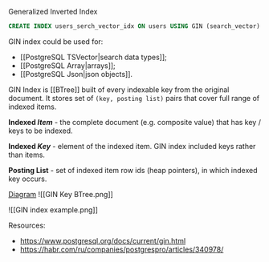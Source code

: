 Generalized Inverted Index

```sql
CREATE INDEX users_serch_vector_idx ON users USING GIN (search_vector)
```

GIN index could be used for:
- [[PostgreSQL TSVector|search data types]];
- [[PostgreSQL Array|arrays]];
- [[PostgreSQL Json|json objects]].

GIN Index is [[BTree]] built of every indexable key from the original document. It stores set of `(key, posting list)` pairs that cover full range of indexed items.

**Indexed *Item*** - the complete document (e.g. composite value) that has key / keys to be indexed.

**Indexed *Key*** - element of the indexed item. GIN index included keys rather than items.

**Posting List** - set of indexed item row ids (heap pointers), in which indexed key occurs.

[Diagram](https://lucid.app/lucidchart/ea3581ae-f914-401b-8703-80c85b9dc602/edit?beaconFlowId=0A761ADB03FDAB53&invitationId=inv_204d3093-3d94-4792-9096-6767df47148c&page=0_0#)
![[GIN Key BTree.png]]

![[GIN index example.png]]

Resources:
- https://www.postgresql.org/docs/current/gin.html
- https://habr.com/ru/companies/postgrespro/articles/340978/
